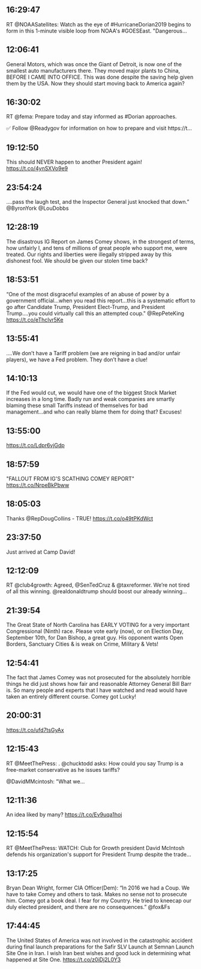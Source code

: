 ## 16:29:47
RT @NOAASatellites: Watch as the eye of #HurricaneDorian2019 begins to form in this 1-minute visible loop from NOAA's #GOESEast. "Dangerous…
## 12:06:41
General Motors, which was once the Giant of Detroit, is now one of the smallest auto manufacturers there. They moved major plants to China, BEFORE I CAME INTO OFFICE. This was done despite the saving help given them by the USA. Now they should start moving back to America again?
## 16:30:02
RT @fema: Prepare today and stay informed as #Dorian approaches. 

✅ Follow @Readygov for information on how to prepare and visit https://t…
## 19:12:50
This should NEVER happen to another President again! https://t.co/4ynSXVo9e9
## 23:54:24
....pass the laugh test, and the Inspector General just knocked that down.” @ByronYork  @LouDobbs
## 12:28:19
The disastrous IG Report on James Comey shows, in the strongest of terms, how unfairly I, and tens of millions of great people who support me, were treated. Our rights and liberties were illegally stripped away by this dishonest fool. We should be given our stolen time back?
## 18:53:51
“One of the most disgraceful examples of an abuse of power by a government official…when you read this report…this is a systematic effort to go after Candidate Trump, President Elect-Trump, and President Trump....you could virtually call this an attempted coup." @RepPeteKing https://t.co/eThclvr5Ke
## 13:55:41
....We don’t have a Tariff problem (we are reigning in bad and/or unfair players), we have a Fed problem. They don’t have a clue!
## 14:10:13
If the Fed would cut, we would have one of the biggest Stock Market increases in a long time. Badly run and weak companies are smartly blaming these small Tariffs instead of themselves for bad management...and who can really blame them for doing that? Excuses!
## 13:55:00
https://t.co/Ldpr6vjGdp
## 18:57:59
"FALLOUT FROM IG'S SCATHING COMEY REPORT" https://t.co/NrpeBkPbww
## 18:05:03
Thanks @RepDougCollins - TRUE! https://t.co/o49tPKdWct
## 23:37:50
Just arrived at Camp David!
## 12:12:09
RT @club4growth: Agreed, @SenTedCruz &amp; @taxreformer. We’re not tired of all this winning. @realdonaldtrump should boost our already winning…
## 21:39:54
The Great State of North Carolina has EARLY VOTING for a very important Congressional (Ninth) race. Please vote early (now), or on Election Day, September 10th, for Dan Bishop, a great guy. His opponent wants Open Borders, Sanctuary Cities &amp; is weak on Crime, Military &amp; Vets!
## 12:54:41
The fact that James Comey was not prosecuted for the absolutely horrible things he did just shows how fair and reasonable Attorney General Bill Barr is. So many people and experts that I have watched and read would have taken an entirely different course. Comey got Lucky!
## 20:00:31
https://t.co/ufd7tsGyAx
## 12:15:43
RT @MeetThePress: . @chucktodd asks: How could you say Trump is a free-market conservative as he issues tariffs?

@DavidMMcintosh: "What we…
## 12:11:36
An idea liked by many? https://t.co/Ev9uqa1hoj
## 12:15:54
RT @MeetThePress: WATCH: Club for Growth president David McIntosh defends his organization's support for President Trump despite the trade…
## 13:17:25
Bryan Dean Wright, former CIA Officer(Dem): “In 2016 we had a Coup. We have to take Comey and others to task. Makes no sense not to prosecute him. Comey got a book deal. I fear for my Country. He tried to kneecap our duly elected president, and there are no consequences.” @fox&amp;Fs
## 17:44:45
The United States of America was not involved in the catastrophic accident during final launch preparations for the Safir SLV Launch at Semnan Launch Site One in Iran. I wish Iran best wishes and good luck in determining what happened at Site One. https://t.co/z0iDj2L0Y3
